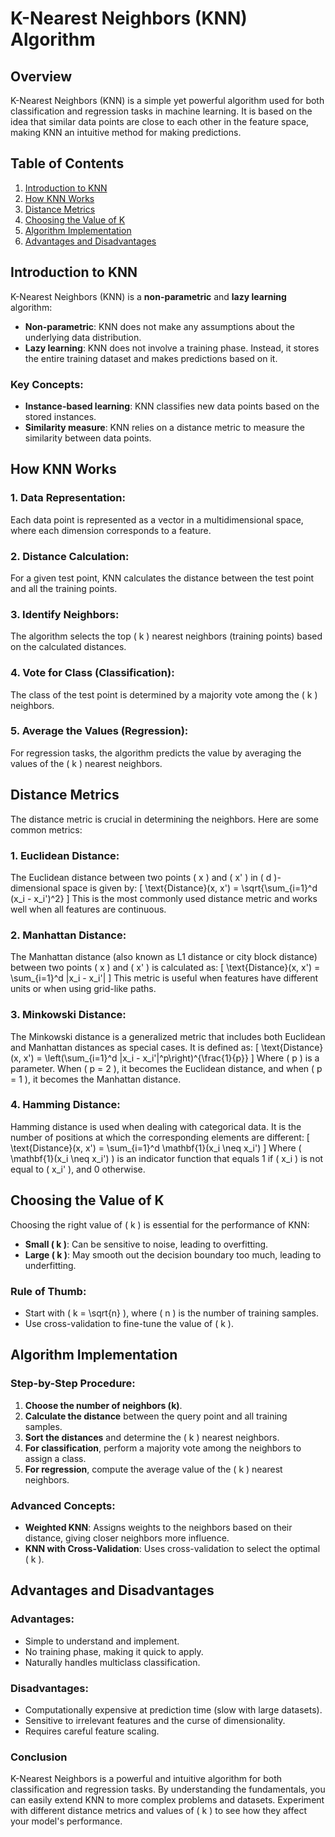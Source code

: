 # K-Nearest Neighbors (KNN) Algorithm

## Overview

K-Nearest Neighbors (KNN) is a simple yet powerful algorithm used for both classification and regression tasks in machine learning. It is based on the idea that similar data points are close to each other in the feature space, making KNN an intuitive method for making predictions.

## Table of Contents
1. [Introduction to KNN](#introduction-to-knn)
2. [How KNN Works](#how-knn-works)
3. [Distance Metrics](#distance-metrics)
4. [Choosing the Value of K](#choosing-the-value-of-k)
5. [Algorithm Implementation](#algorithm-implementation)
6. [Advantages and Disadvantages](#advantages-and-disadvantages)

## Introduction to KNN

K-Nearest Neighbors (KNN) is a **non-parametric** and **lazy learning** algorithm:
- **Non-parametric**: KNN does not make any assumptions about the underlying data distribution.
- **Lazy learning**: KNN does not involve a training phase. Instead, it stores the entire training dataset and makes predictions based on it.

### Key Concepts:
- **Instance-based learning**: KNN classifies new data points based on the stored instances.
- **Similarity measure**: KNN relies on a distance metric to measure the similarity between data points.

## How KNN Works

### 1. **Data Representation**:
   Each data point is represented as a vector in a multidimensional space, where each dimension corresponds to a feature.

### 2. **Distance Calculation**:
   For a given test point, KNN calculates the distance between the test point and all the training points.

### 3. **Identify Neighbors**:
   The algorithm selects the top \( k \) nearest neighbors (training points) based on the calculated distances.

### 4. **Vote for Class (Classification)**:
   The class of the test point is determined by a majority vote among the \( k \) neighbors.

### 5. **Average the Values (Regression)**:
   For regression tasks, the algorithm predicts the value by averaging the values of the \( k \) nearest neighbors.

## Distance Metrics

The distance metric is crucial in determining the neighbors. Here are some common metrics:

### 1. **Euclidean Distance**:
   The Euclidean distance between two points \( x \) and \( x' \) in \( d \)-dimensional space is given by:
   \[
   \text{Distance}(x, x') = \sqrt{\sum_{i=1}^d (x_i - x_i')^2}
   \]
   This is the most commonly used distance metric and works well when all features are continuous.

### 2. **Manhattan Distance**:
   The Manhattan distance (also known as L1 distance or city block distance) between two points \( x \) and \( x' \) is calculated as:
   \[
   \text{Distance}(x, x') = \sum_{i=1}^d |x_i - x_i'|
   \]
   This metric is useful when features have different units or when using grid-like paths.

### 3. **Minkowski Distance**:
   The Minkowski distance is a generalized metric that includes both Euclidean and Manhattan distances as special cases. It is defined as:
   \[
   \text{Distance}(x, x') = \left(\sum_{i=1}^d |x_i - x_i'|^p\right)^{\frac{1}{p}}
   \]
   Where \( p \) is a parameter. When \( p = 2 \), it becomes the Euclidean distance, and when \( p = 1 \), it becomes the Manhattan distance.

### 4. **Hamming Distance**:
   Hamming distance is used when dealing with categorical data. It is the number of positions at which the corresponding elements are different:
   \[
   \text{Distance}(x, x') = \sum_{i=1}^d \mathbf{1}(x_i \neq x_i')
   \]
   Where \( \mathbf{1}(x_i \neq x_i') \) is an indicator function that equals 1 if \( x_i \) is not equal to \( x_i' \), and 0 otherwise.

## Choosing the Value of K

Choosing the right value of \( k \) is essential for the performance of KNN:
- **Small \( k \)**: Can be sensitive to noise, leading to overfitting.
- **Large \( k \)**: May smooth out the decision boundary too much, leading to underfitting.

### Rule of Thumb:
- Start with \( k = \sqrt{n} \), where \( n \) is the number of training samples.
- Use cross-validation to fine-tune the value of \( k \).

## Algorithm Implementation

### Step-by-Step Procedure:
1. **Choose the number of neighbors (k)**.
2. **Calculate the distance** between the query point and all training samples.
3. **Sort the distances** and determine the \( k \) nearest neighbors.
4. **For classification**, perform a majority vote among the neighbors to assign a class.
5. **For regression**, compute the average value of the \( k \) nearest neighbors.

### Advanced Concepts:
- **Weighted KNN**: Assigns weights to the neighbors based on their distance, giving closer neighbors more influence.
- **KNN with Cross-Validation**: Uses cross-validation to select the optimal \( k \).

## Advantages and Disadvantages

### Advantages:
- Simple to understand and implement.
- No training phase, making it quick to apply.
- Naturally handles multiclass classification.

### Disadvantages:
- Computationally expensive at prediction time (slow with large datasets).
- Sensitive to irrelevant features and the curse of dimensionality.
- Requires careful feature scaling.

### Conclusion

K-Nearest Neighbors is a powerful and intuitive algorithm for both classification and regression tasks. By understanding the fundamentals, you can easily extend KNN to more complex problems and datasets. Experiment with different distance metrics and values of \( k \) to see how they affect your model's performance.
